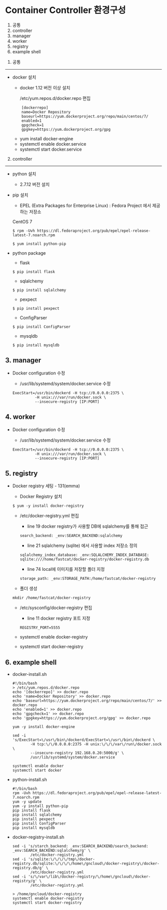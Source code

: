 # Container Controller 환경구성

1. 공통
2. controller
3. manager
4. worker
5. registry
6. example shell


<span></span>
1. 공통
-------------

- docker 설치

    - docker 1.12 버전 이상 설치
        
        /etc/yum.repos.d/docker.repo 편집
    ```
        [dockerrepo]
        name=Docker Repository
        baseurl=https://yum.dockerproject.org/repo/main/centos/7/
        enabled=1
        gpgcheck=1
        gpgkey=https://yum.dockerproject.org/gpg
    ```
    
    - yum install docker-engine
    - systemctl enable docker.service
    - systemctl start docker.service 
<span></span>
2. controller
-------------

- python 설치

	- 2.7.12 버전 설치

- pip 설치

    - EPEL (Extra Packages for Enterprise Linux) : Fedora Project 에서 제공하는 저장소
    
    CentOS 7

    ```
    $ rpm -Uvh https://dl.fedoraproject.org/pub/epel/epel-release-latest-7.noarch.rpm
    ```

    ```
    $ yum install python-pip
    ```

- python package

    -  flask
    ```
    $ pip install flask
    ```

    -  sqlalchemy
    ```
    $ pip install sqlalchemy
    ```

    -  pexpect
    ```
    $ pip install pexpect
    ```

    -  ConfigParser
    ```
    $ pip install ConfigParser
    ```

    -  mysqldb
    ```
    $ pip install mysqldb
    ```

<span></span>
3. manager
-------------

- Docker configuration 수정

	* /usr/lib/systemd/system/docker.service 수정
	```
	ExecStart=/usr/bin/dockerd -H tcp://0.0.0.0:2375 \
              -H unix:///var/run/docker.sock \
              --insecure-registry [IP:PORT]
	```

<span></span>
4. worker
-------------

- Docker configuration 수정

	* /usr/lib/systemd/system/docker.service 수정
	```
	ExecStart=/usr/bin/dockerd -H tcp://0.0.0.0:2375 \
              -H unix:///var/run/docker.sock \
              --insecure-registry [IP:PORT]
	```

<span></span>
5. registry
-------------

- Docker registry 세팅 - 131(emma)

    - Docker Registry 설치
    ```
    $ yum -y install docker-registry
    ```

    - /etc/docker-registry.yml 편집

    	* line 19 docker registry가 사용할 DB에 sqlalchemy를 통해 접근
        ```
        search_backend: _env:SEARCH_BACKEND:sqlalchemy
        ```

    	* line 21 sqlalchemy (sqlite) 에서 사용할 index 저장소 정의
		```
    	sqlalchemy_index_database: _env:SQLALCHEMY_INDEX_DATABASE:
    	sqlite:////home/fastcat/docker-registry/docker-registry.db
        ```

        * line 74 local에 이미지를 저장할 폴더 지정
        ```
        storage_path: _env:STORAGE_PATH:/home/fastcat/docker-registry
        ```

    - 폴더 생성
    ```
    mkdir /home/fastcat/docker-registry
	```

    - /etc/sysconfig/docker-registry 편집

    	* line 11 docker registry 포트 지정
        ```
        REGISTRY_PORT=5555
        ```
    - systemctl enable docker-registry
    - systemctl start docker-registry

<span></span>
6. example shell
-------------
- docker-install.sh
    ```
    #!/bin/bash
    > /etc/yum.repos.d/docker.repo
    echo '[dockerrepo]' >> docker.repo
    echo 'name=Docker Repository' >> docker.repo
    echo 'baseurl=https://yum.dockerproject.org/repo/main/centos/7/' >> docker.repo
    echo 'enabled=1' >> docker.repo
    echo 'gpgcheck=1' >> docker.repo
    echo 'gpgkey=https://yum.dockerproject.org/gpg' >> docker.repo

    yum -y install docker-engine

    sed -i 's/ExecStart=\/usr\/bin\/dockerd/ExecStart=\/usr\/bin\/dockerd \
            -H tcp:\/\/0.0.0.0:2375 -H unix:\/\/\/var\/run\/docker.sock \
            --insecure-registry 192.168.0.20:5000/g' \
            /usr/lib/systemd/system/docker.service

    systemctl enable docker
    systemctl start docker
    ```

- python-install.sh
    ```
    #!/bin/bash
    rpm -Uvh https://dl.fedoraproject.org/pub/epel/epel-release-latest-7.noarch.rpm
    yum -y update
    yum -y install python-pip
    pip install flask
    pip install sqlalchemy
    pip install pexpect
    pip install ConfigParser
    pip install mysqldb
    ```

- docker-registry-install.sh
    ```
    sed -i 's/starch_backend: _env:SEARCH_BACKEND/search_backend: _env:SEARCH_BACKEND:sqlalchemy/g' \
            /etc/docker-registry.yml
    sed -i 's/sqlite:\/\/\/\/tmp\/docker-registry.db/sqlite:\/\/\/\/home\/gncloud\/docker-registry\/docker-registry.db/g' \
            /etc/docker-registry.yml
    sed -i 's/\/var\/lib\/docker-registry/\/home\/gncloud\/docker-registry/g' \
            /etc/docker-registry.yml

    > /home/gncloud/docker-registry
    systemctl enable docker-registry
    systemctl start docker-registry
    ```
